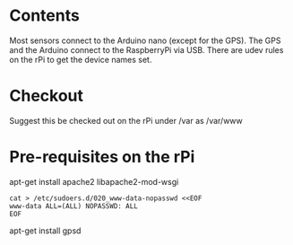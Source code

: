 Contents
=====
Most sensors connect to the Arduino nano (except for the GPS). The GPS and the Arduino
connect to the RaspberryPi via USB. There are udev rules on the rPi to get the device names set.

Checkout
=====
Suggest this be checked out on the rPi under /var as /var/www

Pre-requisites on the rPi
=====
apt-get install apache2 libapache2-mod-wsgi

```
cat > /etc/sudoers.d/020_www-data-nopasswd <<EOF
www-data ALL=(ALL) NOPASSWD: ALL
EOF
```
apt-get install gpsd
